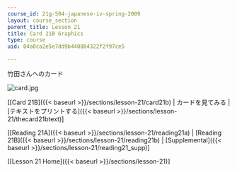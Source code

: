 ```yaml
---
course_id: 21g-504-japanese-iv-spring-2009
layout: course_section
parent_title: Lesson 21
title: Card 21B Graphics
type: course
uid: 04a0ca2e5e7dd9b440804322f2f97ce5

---
```


竹田さんへのカード

![card.jpg](/coursemedia/21g-504-japanese-iv-spring-2009/97bd6de91e560e81ad2728f961f409a3_card.jpg)

\[[Card 21B]({{< baseurl >}}/sections/lesson-21/card21b) | カードを見てみる | [テキストをプリントする]({{< baseurl >}}/sections/lesson-21/thecard21btext)\]

\[[Reading 21A]({{< baseurl >}}/sections/lesson-21/reading21a) | [Reading 21B]({{< baseurl >}}/sections/lesson-21/reading21b) | [Supplemental]({{< baseurl >}}/sections/lesson-21/reading21_supp)\]

\[[Lesson 21 Home]({{< baseurl >}}/sections/lesson-21)\]